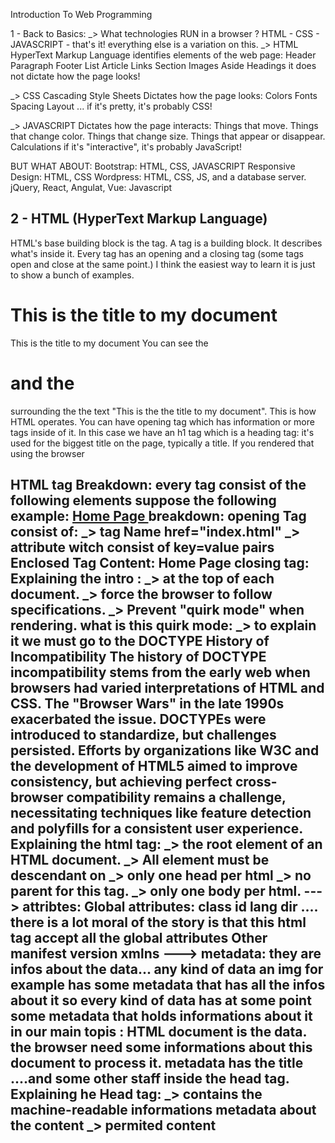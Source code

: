 Introduction To Web Programming

1 - Back to Basics:
  _> What technologies RUN in a browser ?
    HTML - CSS - JAVASCRIPT
    - that's it! everything else is a variation on this.
  _> HTML
    HyperText Markup Language
    identifies elements of the web page:
    Header  Paragraph
    Footer  List
    Article  Links
    Section  Images
    Aside    Headings
    it does not dictate how the page looks!
  
  _> CSS
    Cascading Style Sheets
    Dictates how the page looks:
      Colors  Fonts 
      Spacing   Layout ...
    if it's pretty, it's probably CSS!
  
  _> JAVASCRIPT
    Dictates how the page interacts:
    Things that move.
    Things that change color.
    Things that change size. 
    Things that appear or disappear.
    Calculations
    if it's "interactive", it's probably JavaScript!
  
  BUT WHAT ABOUT:
    Bootstrap: HTML, CSS, JAVASCRIPT
    Responsive Design: HTML, CSS
    Wordpress: HTML, CSS, JS, and a database server.
    jQuery, React, Angulat, Vue: Javascript

2 - HTML (HyperText Markup Language)
-------------------------------------
  HTML's base building block is the tag. A tag is a building block. It describes what's inside it. Every tag has an 
  opening and a closing tag (some tags open and close at the same point.) I think the easiest way to learn it is just to show a bunch of examples.

  <h1>This is the title to my document</h1>
  This is the title to my document
  You can see the <h1> and the </h1> surrounding the the text "This is the the title to my document". 
  This is how HTML operates. You can have opening tag which has information or more tags inside of it. 
  In this case we have an h1 tag which is a heading tag: it's used for the biggest title on the page, 
  typically a title. If you rendered that using the browser

  HTML tag Breakdown:
    every tag consist of the following elements suppose the following example:
      <a  href="index.html" >  Home Page </a>
      breakdown:
        opening Tag consist of:
          <a> _> tag Name
          href="index.html" _> attribute witch consist of key=value pairs
        Enclosed Tag Content:
          Home Page
        closing tag:
        </a>
    Explaining the intro : <!DOCTYPE html>
        _> at the top of each document.
        _> force the browser to follow specifications.
        _> Prevent "quirk mode" when rendering.
          what is this quirk mode:
            _> to explain it we must go to the DOCTYPE History of Incompatibility
              The history of DOCTYPE incompatibility stems from the early web when browsers had varied interpretations of HTML and CSS. The "Browser Wars" in the late 1990s exacerbated the issue. DOCTYPEs were introduced to standardize, but challenges persisted. Efforts by organizations like W3C and the development of HTML5 aimed to improve consistency, but achieving perfect cross-browser compatibility remains a challenge, necessitating techniques like feature detection and polyfills for a consistent user experience.
    Explaining the html tag:
      _> the root element of an HTML document.
      _> All element must be descendant on <html>
      _> only one head per html
      _> no parent for this tag.
      _> only one body per html.
      ---> attribtes:
        Global attributes:
          class id lang dir .... there is a lot moral of the story is that this html tag accept all the global attributes
        Other
          manifest version xmlns
      ---> metadata:
        they are infos about the data... any kind of data an img for example has some metadata that has all the infos about it
        so every kind of data has at some point some metadata that holds informations about it
        in our main topis :
          HTML document is the data.
          the browser need some informations about this document to process it.
          metadata has the title ....and some other staff inside the head tag.
    Explaining he Head tag:
      _> contains the machine-readable informations metadata about the content
      _> permited content <meta> <title>
         the following are external staff: <base> <style> <link> <script>
  QUICK NOTES:
    _> when dealing with <h1> <h6> heading tags we must see them as an order of importance and not of size. size does not matter..
      - create content hierarchy.
      - structure the content.
      - Size defines importance.
      - try to have <h1> per document.
      - using heading tags to change the size. (don't)
      - don't not skeep levels.
    analyse headings of a website using the following extension:
      https://chromewebstore.google.com/detail/headingsmap/flbjommegcjonpdmenkdiocclhjacmbi?hl=en-US&utm_source=ext_sidebar
    to be good at picking the headings try to analyse the importance you have.
  PARAGRAPHS:
  ------------
  _> When your dealing with <p> the use of <br/>
    - insert line breaks in text
    - use it for address
    - use it for poetry
      (don't) use it for the styling please !!!
      it is communly used when putting an adress or a poem.
  _> Strengthen Text (strong) <strong></strong>
      we use it inside a pragraph when we need to:
        draw attention strong importance urgency seriousness
  _> Emphasize Text (em) <em>
      to add some stress Emphasis
  _> HTML "strong" vs "b" tags <b></b>
    they do the same thing they render the text span in bold, but the dirrefence is how the browser sees it:
      - in case of strong it takes it as a very important ..
      - in case of <b> he look at it as style dirrerence in text.
  HTML Entities:
  ---------------
    Character entities | entity codes
    -> display HTML reserved characters
    -> characters don't appear in the keyboard.
    for example:
      < less than 
      > grater than
    for example i want to display this an an html code:
      <h1> example of an h1 </h1>
      i want the tags to be displayed to do this we must add the following tag.
      google w3school to see the characters entities.
      exxample: <p>the price is 15 &euro;</p>
  Non-Breaking Space &nbsp;
    _> use it in case of two words to tell the browser to keep the word always joined like this 10&nbspkg
      use it in case if the user zooomed the website it will be splitted to prevent that from happening we use it.
    
  #1 img Element:
  ---------------
    it is a self closing tag
    <img src="path to image" alt="landscape" />
      src: required
           contains the path to the image.
      alt: not required
          contains description of the image.
          but it is very usedule for SEO && for people who are blind or have a disability
  #4 Problem: Dimensions & Resolutions
  -------------------------------------
    those are also solutions but it is not recommended to use them
    -> CSS media queries
    -> javascript
    -> server side
    use this instead:
      srcset="url size, url size, url size, url size"
      size:
        - width or density
      but we still add the src attribute as a fallback for the browsers that does not support srcset attribute.
  
  #1 Lists introductions and Examples:
  -------------------------------------
  Used in multiple use cases:
    - Accordion
    - Footer Elements
    - product list page.
    - navigations and nav bar for example.
  1 - Unordered lists:
    _> order does not mattaer
      <ul>
        <li>First Element</li>
        <li>Second Element</li>
        <li>Third Element</li>
      </ul>
  2 - Ordered lists:
    _> order does mattaer
      <ol>
        <li>step 1</li>
        <li>step 2</li>
        <li>step 3</li>
      </ol>
      attributes:
        1 - reversed: boolean to reverse the order.
        2 - start: Integer to start the counting from a number.
        3 - type: "a" to change the numbers to alphabet. or "A".
  3 - Description lists:
    to group some informations about one single item
    _> list of groups of terms
      <dl>
        <dt>Authors</dt> dt: stands for definition term
        <dd>abdo</dd> dd: stands for definition description
        <dd>rachid</dd>
        <dt>editors</dt>
        <dt>abdoul</dt>
      </dl>
  #1 Hypertext and Hyperlinks:
  ------------------------------
  Hypertext: is a tet which contains links to other texts.
    normal text -> linear
    hypertext -> non-linear
  Hyperlink: is a type of content that you can click on to jump to a new document.
    # Anchor Element (a) Breakdown (anchor tag)
     <a href="index.html" title="target page title"> Home Page </a>
    href: stands for hypertext reference it can have URL/Address as value.
    title: good for SEO and for accessibility.

  #1 Tabular Data Introduction:
  ------------------------------
    every table consist of the following a row, column and a cell
    <table> : telling the browser it is a table
    <th> : table header: it is the header of a group of table cells
    <tr> : row of cells (table row)
    <td> : table data cell

  #1 Content (Tags) Categories Introduction:
  -------------------------------------------
    check the venn diagram to simplify this
  Metadata content:
  Flow content
  Sectioning content
  heading content
  phasing content
  embedded content
  interavtive content:
  other:
    <!doctype html> <html> <head> <body>
  -> Analyze a Design for Categories Elements introduction
    we will focus on 4 major ones: 
      1 - Sectioning content to analyse layout of the design. (header section footer...)
      2 - heading content to analyse headings in our design.
      3 - Embedded content to analyse external recources.
      4 - interactive content when the user manipulate something.
  #6 Thinking Style Vs. Thinking Semantic to write HTML Code
  -----------------------------------------------------------
  when decompiling a design try to see the value of it that's the semantic view and not to try to see the sizes
  try to develop a semantic view the importance take the big part and ...
  HTML MUST BE SEMANTIC to take care of your SEO and also for the screen reader for people who can have a disability.
    what's the tag that will best describe this part ? is it good for my SEO ? and also for screen readers ?
  Semantic Tags Examples:
    <abbr>: for abbreviation
    <blackquote>: long quotation
    <dfn>: definition
    <address>: address for author(s) of the document.
    <cite>: citation
    <code>: code reference.
    <h1>: first-level headline
    <h2>: second-level headline
    <h3>: third-level headline
    <h3>: fourth-level headline
    google more...
  #1 Navigation Element Introduction and Use Cases
   -----------------------------------------------
    navigation links point to:
      current document
      external document
    Extra structure
    semantic markup
    help screen readers
    When to use it:
      - menus
      - tables of content
      - pagination (pages break down)
      - breadcrumb (category and it's parent link...)
  #8 Generic Section Element (section) Introduction:
  --------------------------------------------------
  try to group your elements with a section tag if it does not have a groping tag
  like : articles section, products section, hero section, gallery section...etc
  - structural HTML element
  - if an element doesnt have a semantic tag to represent it.
  - group related elements
  - each section includes x1 or n headings
  - shouldn't be used as a generic container
    !!!most people uses div in everything we use div to devide an element for example if we are inside a hero section and 
      we want to devide it into multiple group we ucan use a div to do that inside a section.
  #10 Aside Element (aside) Introduction
  --------------------------------------
  <aside> defines a section that is tangentially (relates slightly to a matter) related to the content around it.
  Content that is associated with the main content of the webpage BUT does not form the primary content of the page.
  Pull Quotes, Sidebars, Advertising, Additional Information, Blogroll.
  1 - Pull Quotes
  2 - Comments
  3 - Advertising
  #22 Content Division (div) Element
  ------------------------------------
  use it as a generic tag but only when there is no semantic tag to use.
  devide & group to make the styling easier.

  #1 What are Web Forms & Sending Form Data Basic Architecture:
  -------------------------------------------------------------
  the form is just a user friendly interface to sen an http request to the server containing some data.
  it does this:
    Configure HTTP-REQUEST   -----------(FORM)----------->  Send HTTP_REQUEST to the server
  it has an action:
  <form action="">
    defines where (Server) the data gets sent
    value: Valid Absolute URL
  
